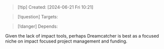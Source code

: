 
>[!tip] Created: [2024-06-21 Fri 10:21]

>[!question] Targets: 

>[!danger] Depends: 

Given the lack of impact tools, perhaps Dreamcatcher is best as a focused niche on impact focused project management and funding.